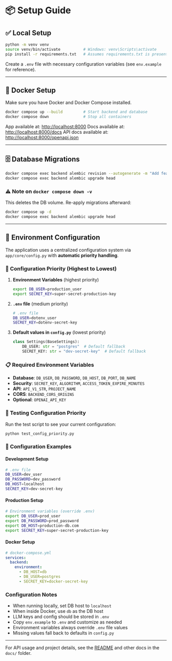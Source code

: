 # 📦 Setup Guide

## ✅ Local Setup

```bash
python -m venv venv
source venv/bin/activate          # Windows: venv\Scripts\activate
pip install -r requirements.txt   # Assumes requirements.txt is present
```

Create a `.env` file with necessary configuration variables (see `env.example` for reference).

---

## 🐳 Docker Setup

Make sure you have Docker and Docker Compose installed.

```bash
docker compose up --build         # Start backend and database
docker compose down               # Stop all containers
```

App available at: [http://localhost:8000](http://localhost:8000)
Docs available at: [http://localhost:8000/docs](http://localhost:8000/docs)
API docs available at: [http://localhost:8000/openapi.json](http://localhost:8000/openapi.json)

---

## 🗄️ Database Migrations

```bash
docker compose exec backend alembic revision --autogenerate -m "Add feature"
docker compose exec backend alembic upgrade head
```

### ⚠️ Note on `docker compose down -v`

This deletes the DB volume. Re-apply migrations afterward:

```bash
docker compose up -d
docker compose exec backend alembic upgrade head
```

---

## 🔐 Environment Configuration

The application uses a centralized configuration system via `app/core/config.py` with **automatic priority handling**.

### 🔄 Configuration Priority (Highest to Lowest)

1. **Environment Variables** (highest priority)

   ```bash
   export DB_USER=production_user
   export SECRET_KEY=super-secret-production-key
   ```

2. **`.env` file** (medium priority)

   ```bash
   # .env file
   DB_USER=dotenv_user
   SECRET_KEY=dotenv-secret-key
   ```

3. **Default values in `config.py`** (lowest priority)
   ```python
   class Settings(BaseSettings):
       DB_USER: str = "postgres"  # Default fallback
       SECRET_KEY: str = "dev-secret-key"  # Default fallback
   ```

### 📋 Required Environment Variables

- **Database**: `DB_USER`, `DB_PASSWORD`, `DB_HOST`, `DB_PORT`, `DB_NAME`
- **Security**: `SECRET_KEY`, `ALGORITHM`, `ACCESS_TOKEN_EXPIRE_MINUTES`
- **API**: `API_V1_STR`, `PROJECT_NAME`
- **CORS**: `BACKEND_CORS_ORIGINS`
- **Optional**: `OPENAI_API_KEY`

### 🧪 Testing Configuration Priority

Run the test script to see your current configuration:

```bash
python test_config_priority.py
```

### 📝 Configuration Examples

#### Development Setup

```bash
# .env file
DB_USER=dev_user
DB_PASSWORD=dev_password
DB_HOST=localhost
SECRET_KEY=dev-secret-key
```

#### Production Setup

```bash
# Environment variables (override .env)
export DB_USER=prod_user
export DB_PASSWORD=prod_password
export DB_HOST=production-db.com
export SECRET_KEY=super-secret-production-key
```

#### Docker Setup

```yaml
# docker-compose.yml
services:
  backend:
    environment:
      - DB_HOST=db
      - DB_USER=postgres
      - SECRET_KEY=docker-secret-key
```

### Configuration Notes

- When running locally, set DB host to `localhost`
- When inside Docker, use `db` as the DB host
- LLM keys and config should be stored in `.env`
- Copy `env.example` to `.env` and customize as needed
- Environment variables always override `.env` file values
- Missing values fall back to defaults in `config.py`

---

For API usage and project details, see the [README](../README.md) and other docs in the `docs/` folder.

